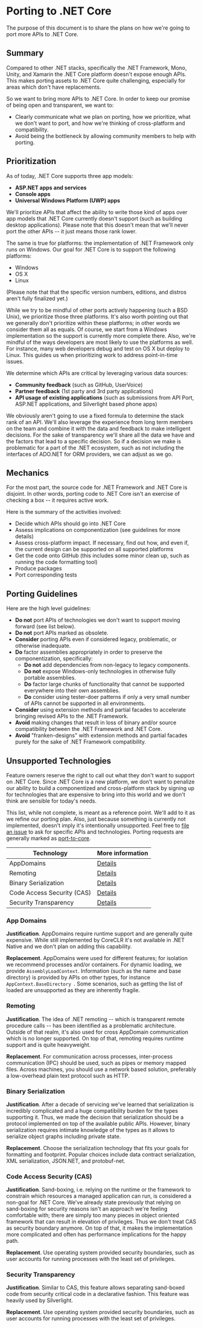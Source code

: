 # Porting to .NET Core

The purpose of this document is to share the plans on how we're going to port more APIs to .NET Core.

## Summary

Compared to other .NET stacks, specifically the .NET Framework, Mono, Unity, and Xamarin the .NET Core platform doesn't expose enough APIs. This makes porting assets to .NET Core quite challenging, especially for areas which don't have replacements.

So we want to bring more APIs to .NET Core. In order to keep our promise of being open and transparent, we want to:

* Clearly communicate what we plan on porting, how we prioritize, what we don't want to port, and how we're thinking of cross-platform and compatibility.
* Avoid being the bottleneck by allowing community members to help with porting.

## Prioritization

As of today, .NET Core supports three app models:

* **ASP.NET apps and services**
* **Console apps**
* **Universal Windows Platform (UWP) apps**

We'll prioritize APIs that affect the ability to write those kind of apps over app models that .NET Core currently doesn't support (such as building desktop applications). Please note that this doesn't mean that we'll never port the other APIs -- it just means those rank lower.

The same is true for platforms: the implementation of .NET Framework only runs on Windows. Our goal for .NET Core is to support the following platforms:

* Windows
* OS X
* Linux

(Please note that that the specific version numbers, editions, and distros aren't fully finalized yet.)

While we try to be mindful of other ports actively happening (such a BSD Unix), we prioritize those three platforms. It's also worth pointing out that we generally don't prioritize within these platforms; in other words we consider them all as equals. Of course, we start from a Windows implementation so the support is currently more complete there. Also, we're mindful of the ways developers are most likely to use the platforms as well. For instance, many web developers debug and test on OS X but deploy to Linux. This guides us when prioritizing work to address point-in-time issues.

We determine which APIs are critical by leveraging various data sources:

* **Community feedback** (such as GitHub, UserVoice)
* **Partner feedback** (1st party and 3rd party applications)
* **API usage of existing applications** (such as submissions from API Port, ASP.NET applications, and Silverlight based phone apps)

We obviously aren't going to use a fixed formula to determine the stack rank of an API. We'll also leverage the experience from long term members on the team and combine it with the data and feedback to make intelligent decisions. For the sake of transparency we'll share all the data we have and the factors that lead to a specific decision. So if a decision we make is problematic for a part of the .NET ecosystem, such as not including the interfaces of ADO.NET for ORM providers, we can adjust as we go.

## Mechanics

For the most part, the source code for .NET Framework and .NET Core is disjoint. In other words, porting code to .NET Core isn't an exercise of checking a box -- it requires active work.

Here is the summary of the activities involved:

* Decide which APIs should go into .NET Core
* Assess implications on componentization (see guidelines for more details)
* Assess cross-platform impact. If necessary, find out how, and even if, the current design can be supported on all supported platforms
* Get the code onto GitHub (this includes some minor clean up, such as running the code formatting tool)
* Produce packages
* Port corresponding tests

## Porting Guidelines

Here are the high level guidelines:

* **Do not** port APIs of technologies we don't want to support moving forward (see list below).
* **Do not** port APIs marked as obsolete.
* **Consider** porting APIs even if considered legacy, problematic, or otherwise inadequate.
* **Do** factor assemblies appropriately in order to preserve the componentization, specifically:
	- **Do not** add dependencies from non-legacy to legacy components.
	- **Do not** expose Windows-only technologies in otherwise fully portable assemblies.
	- **Do** factor large chunks of functionality that cannot be supported everywhere into their own assemblies.
	- **Do** consider using tester-doer patterns if only a very small number of APIs cannot be supported in all environments.
* **Consider** using extension methods and partial facades to accelerate bringing revised APIs to the .NET Framework.
* **Avoid** making changes that result in loss of binary and/or source compatibility between the .NET Framework and .NET Core.
* **Avoid** "franken-designs" with extension methods and partial facades purely for the sake of .NET Framework compatibility.

## Unsupported Technologies

Feature owners reserve the right to call out what they don't want to support on .NET Core. Since .NET Core is a new platform, we don't want to penalize our ability to build a componentized and cross-platform stack by signing up for technologies that are expensive to bring into this world and we don't think are sensible for today's needs.

This list, while not complete, is meant as a reference point. We'll add to it as we refine our porting plan. Also, just because something is currently not implemented, doesn't imply it's intentionally unsupported. Feel free to [file an issue](https://github.com/dotnet/corefx/issues/new) to ask for specific APIs and technologies. Porting requests are generally marked as [port-to-core](https://github.com/dotnet/corefx/issues?q=is%3Aopen+is%3Aissue+label%3Aport-to-core).

Technology                 | More information
---------------------------|-----------------------------------
AppDomains                 | [Details](#app_domains)
Remoting                   | [Details](#remoting)
Binary Serialization       | [Details](#binary-serialization)
Code Access Security (CAS) | [Details](#code-access-security-cas)
Security Transparency      | [Details](#security-transparency)

### App Domains

**Justification**. AppDomains require runtime support and are generally quite expensive. While still implemented by CoreCLR it's not available in .NET Native and we don't plan on adding this capability.

**Replacement**. AppDomains were used for different features; for isolation we recommend processes and/or containers. For dynamic loading, we provide `AssemblyLoadContext`. Information (such as the name and base directory) is provided by APIs on other types, for instance `AppContext.BaseDirectory `. Some scenarios, such as getting the list of loaded are unsupported as they are inherently fragile.

### Remoting

**Justification**. The idea of .NET remoting -- which is transparent remote procedure calls -- has been identified as a problematic architecture. Outside of that realm, it's also used for cross AppDomain communication which is no longer supported. On top of that, remoting requires runtime support and is quite heavyweight.

**Replacement**. For communication across processes, inter-process communication (IPC) should be used, such as pipes or memory mapped files. Across machines, you should use a network based solution, preferably a low-overhead plain text protocol such as HTTP.

### Binary Serialization

**Justification**. After a decade of servicing we've learned that serialization is incredibly complicated and a huge compatibility burden for the types supporting it. Thus, we made the decision that serialization should be a protocol implemented on top of the available public APIs. However, binary serialization requires intimate knowledge of the types as it allows to serialize object graphs including private state.

**Replacement**. Choose the serialization technology that fits your goals for formatting and footprint. Popular choices include data contract serialization, XML serialization, JSON.NET, and protobuf-net.

### Code Access Security (CAS)

**Justification**. Sand-boxing, i.e. relying on the runtime or the framework to constrain which resources a managed application can run, is considered a non-goal for .NET Core. We've already state previously that relying on sand-boxing for security reasons isn't an approach we're feeling comfortable with; there are simply too many pieces in object oriented framework that can result in elevation of privileges. Thus we don't treat CAS as security boundary anymore. On top of that, it makes the implementation more complicated and often has performance implications for the happy path.

**Replacement**. Use operating system provided security boundaries, such as user accounts for running processes with the least set of privileges.

### Security Transparency

**Justification**. Similar to CAS, this feature allows separating sand-boxed code from security critical code in a declarative fashion. This feature was heavily used by Silverlight. 

**Replacement**. Use operating system provided security boundaries, such as user accounts for running processes with the least set of privileges.
